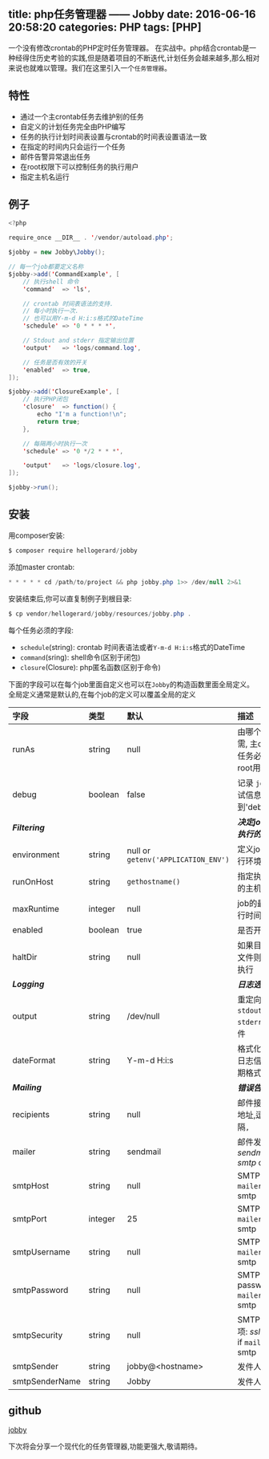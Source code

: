 title: php任务管理器 —— Jobby
date: 2016-06-16 20:58:20
categories: PHP
tags: [PHP]
---

一个没有修改crontab的PHP定时任务管理器。
在实战中。php结合crontab是一种经得住历史考验的实践,但是随着项目的不断迭代,计划任务会越来越多,那么相对来说也就难以管理。我们在这里引入一个`任务管理器`。
<!--more-->


## 特性
* 通过一个主crontab任务去维护别的任务
* 自定义的计划任务完全由PHP编写
* 任务的执行计划时间表设置与crontab的时间表设置语法一致
* 在指定的时间内只会运行一个任务
* 邮件告警异常退出任务
* 在root权限下可以控制任务的执行用户
* 指定主机名运行


## 例子

```java
<?php

require_once __DIR__ . '/vendor/autoload.php';

$jobby = new Jobby\Jobby();

// 每一个job都要定义名称
$jobby->add('CommandExample', [
    // 执行shell 命令
    'command'  => 'ls',

    // crontab 时间表语法的支持.
    // 每小时执行一次.
    // 也可以用Y-m-d H:i:s格式的DateTime
    'schedule' => '0 * * * *',

    // Stdout and stderr 指定输出位置
    'output'   => 'logs/command.log',

    // 任务是否有效的开关
    'enabled'  => true,
]);

$jobby->add('ClosureExample', [
    // 执行PHP闭包
    'closure'  => function() {
        echo "I'm a function!\n";
        return true;
    },

    // 每隔两小时执行一次
    'schedule' => '0 */2 * * *',

    'output'   => 'logs/closure.log',
]);

$jobby->run();
```


## 安装

用composer安装:
```java
$ composer require hellogerard/jobby

```

添加master crontab:

```java
* * * * * cd /path/to/project && php jobby.php 1>> /dev/null 2>&1

```

安装结束后,你可以直复制例子到根目录:
```java
$ cp vendor/hellogerard/jobby/resources/jobby.php .

```


每个任务必须的字段:
* `schedule`(string): crontab 时间表语法或者`Y-m-d H:i:s`格式的DateTime
* `command`(sring): shell命令(区别于闭包)
* `closure`(Closure): php匿名函数(区别于命令)


下面的字段可以在每个job里面自定义也可以在`Jobby`的构造函数里面全局定义。
全局定义通常是默认的,在每个job的定义可以覆盖全局的定义

字段         | 类型      | 默认                             | 描述
:------------- | :-------- | :---------------------------------- | :--------------------------------------------------------
runAs          | string    | null                                | 由哪个用户只需, 主crontab任务必须是root用户执行
debug          | boolean   | false                               | 记录 `jobby` 调试信息到'debug.log'
_**Filtering**_|           |                                     | _**决定job是否执行的选项**_
environment    | string    | null or `getenv('APPLICATION_ENV')` | 定义job的执行环境
runOnHost      | string    | `gethostname()`                     | 指定执行job的主机
maxRuntime     | integer   | null                                | job的最大执行时间 (秒)
enabled        | boolean   | true                                | 是否开启job
haltDir        | string    | null                                | 如果目录中有文件则job不执行
_**Logging**_  |           |                                     | _**日志选项**_
output         | string    | /dev/null                           | 重定向 `stdout` and `stderr` 的文件
dateFormat     | string    | Y-m-d H:i:s                         | 格式化`jobby`日志信息的日期格式
_**Mailing**_  |           |                                     | _**错误告警邮件**_
recipients     | string    | null                                | 邮件接受者的地址,逗号分隔`,`
mailer         | string    | sendmail                            | 邮件发送方式: _sendmail_ or _smtp_ or _mail_
smtpHost       | string    | null                                | SMTP host, if `mailer` is smtp
smtpPort       | integer   | 25                                  | SMTP port, if `mailer` is smtp
smtpUsername   | string    | null                                | SMTP user, if `mailer` is smtp
smtpPassword   | string    | null                                | SMTP password, if `mailer` is smtp
smtpSecurity   | string    | null                                | SMTP 安全选项: _ssl_ or _tls_, if `mailer` is smtp
smtpSender     | string    | jobby@&lt;hostname&gt;              | 发件人地址
smtpSenderName | string    | Jobby                               | 发件人名称


## github
[jobby](https://github.com/jobbyphp/jobby)


下次将会分享一个现代化的任务管理器,功能更强大,敬请期待。